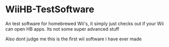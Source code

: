 # WiiHB-TestSoftware
An test software for homebrewed Wii's, it simply just checks out if your Wii can open HB apps. Its not some super advanced stuff

Also dont judge me this is the first wii software i have ever made
